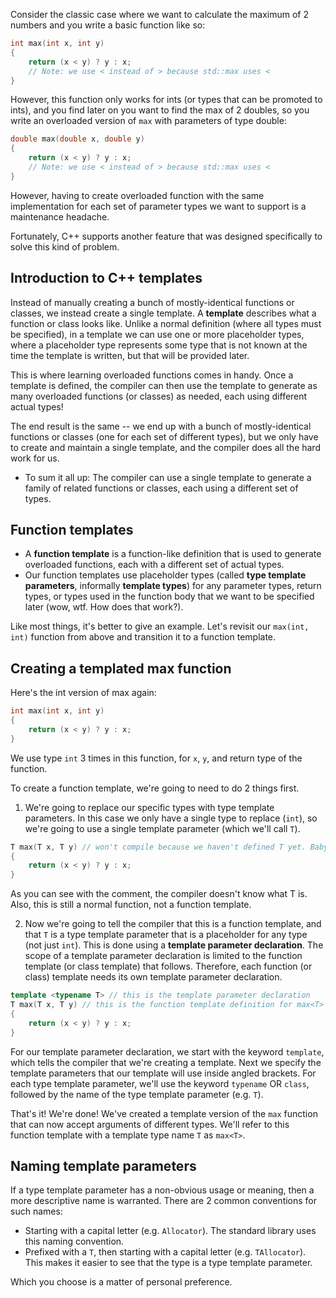 Consider the classic case where we want to calculate the maximum of 2 numbers and you write a basic function like so:
```cpp
int max(int x, int y)
{
    return (x < y) ? y : x;
    // Note: we use < instead of > because std::max uses <
}
```

However, this function only works for ints (or types that can be promoted to ints), and you find later on you want to find the max of 2 doubles, so you write an overloaded version of `max` with parameters of type double:
```cpp
double max(double x, double y)
{
    return (x < y) ? y : x;
    // Note: we use < instead of > because std::max uses <
}
```

However, having to create overloaded function with the same implementation for each set of parameter types we want to support is a maintenance headache.

Fortunately, C++ supports another feature that was designed specifically to solve this kind of problem.

## Introduction to C++ templates

Instead of manually creating a bunch of mostly-identical functions or classes, we instead create a single template. A **template** describes what a function or class looks like. Unlike a normal definition (where all types must be specified), in a template we can use one or more placeholder types, where a placeholder type represents some type that is not known at the time the template is written, but that will be provided later.

This is where learning overloaded functions comes in handy. Once a template is defined, the compiler can then use the template to generate as many overloaded functions (or classes) as needed, each using different actual types!

The end result is the same -- we end up with a bunch of mostly-identical functions or classes (one for each set of different types), but we only have to create and maintain a single template, and the compiler does all the hard work for us.

* To sum it all up: The compiler can use a single template to generate a family of related functions or classes, each using a different set of types.

## Function templates

- A **function template** is a function-like definition that is used to generate overloaded functions, each with a different set of actual types.
- Our function templates use placeholder types (called **type template parameters**, informally **template types**) for any parameter types, return types, or types used in the function body that we want to be specified later (wow, wtf. How does that work?).

Like most things, it's better to give an example. Let's revisit our `max(int, int)` function from above and transition it to a function template.

## Creating a templated max function

Here's the int version of max again:
```cpp
int max(int x, int y)
{
    return (x < y) ? y : x;
}
```

We use type `int` 3 times in this function, for `x`, `y`, and return type of the function.

To create a function template, we're going to need to do 2 things first.
1. We're going to replace our specific types with type template parameters. In this case we only have a single type to replace (`int`), so we're going to use a single template parameter (which we'll call `T`).
```cpp
T max(T x, T y) // won't compile because we haven't defined T yet. Baby steps
{
    return (x < y) ? y : x;
}
```

As you can see with the comment, the compiler doesn't know what T is. Also, this is still a normal function, not a function template.

2. Now we're going to tell the compiler that this is a function template, and that `T` is a type template parameter that is a placeholder for any type (not just `int`). This is done using a **template parameter declaration**. The scope of a template parameter declaration is limited to the function template (or class template) that follows. Therefore, each function (or class) template needs its own template parameter declaration.
```cpp
template <typename T> // this is the template parameter declaration
T max(T x, T y) // this is the function template definition for max<T>
{
    return (x < y) ? y : x;
}
```

For our template parameter declaration, we start with the keyword `template`, which tells the compiler that we're creating a template. Next we specify the template parameters that our template will use inside angled brackets. For each type template parameter, we'll use the keyword `typename` OR `class`, followed by the name of the type template parameter (e.g. `T`).

That's it! We're done! We've created a template version of the `max` function that can now accept arguments of different types. We'll refer to this function template with a template type name `T` as `max<T>`.

## Naming template parameters

If a type template parameter has a non-obvious usage or meaning, then a more descriptive name is warranted. There are 2 common conventions for such names:
- Starting with a capital letter (e.g. `Allocator`). The standard library uses this naming convention.
- Prefixed with a `T`, then starting with a capital letter (e.g. `TAllocator`). This makes it easier to see that the type is a type template parameter.

Which you choose is a matter of personal preference.
